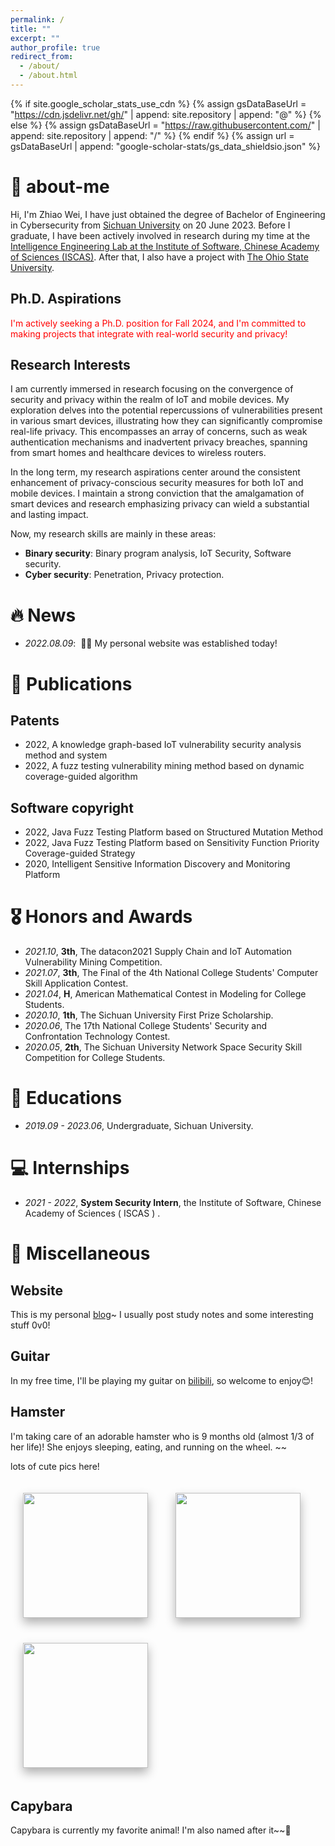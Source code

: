 ```yaml
---
permalink: /
title: ""
excerpt: ""
author_profile: true
redirect_from: 
  - /about/
  - /about.html
---
```


{% if site.google_scholar_stats_use_cdn %}
{% assign gsDataBaseUrl = "https://cdn.jsdelivr.net/gh/" | append: site.repository | append: "@" %}
{% else %}
{% assign gsDataBaseUrl = "https://raw.githubusercontent.com/" | append: site.repository | append: "/" %}
{% endif %}
{% assign url = gsDataBaseUrl | append: "google-scholar-stats/gs_data_shieldsio.json" %}

<span class='anchor' id='about-me'></span>

# 🐣 about-me

Hi, I'm Zhiao Wei, I have just obtained the degree of Bachelor of Engineering in Cybersecurity from <a href="https://www.scu.edu.cn/">Sichuan University</a> on 20 June 2023. Before I graduate, I have been actively involved in research during my time at the <a href="http://www.is.cas.cn/">Intelligence Engineering Lab at the Institute of Software, Chinese Academy of Sciences (ISCAS)</a>. After that, I also have a project with <a href="https://www.osu.edu/">The Ohio State University</a>.

<h2>Ph.D. Aspirations</h2>
  <a style="color:red; text-decoration:none;">I'm actively seeking a Ph.D. position for Fall 2024, and I'm committed to making projects that integrate with real-world security and privacy!</a>

<h2>Research Interests</h2>
I am currently immersed in research focusing on the convergence of security and privacy within the realm of IoT and mobile devices. My exploration delves into the potential repercussions of vulnerabilities present in various smart devices, illustrating how they can significantly compromise real-life privacy. This encompasses an array of concerns, such as weak authentication mechanisms and inadvertent privacy breaches, spanning from smart homes and healthcare devices to wireless routers.

In the long term, my research aspirations center around the consistent enhancement of privacy-conscious security measures for both IoT and mobile devices. I maintain a strong conviction that the amalgamation of smart devices and research emphasizing privacy can wield a substantial and lasting impact.

Now, my research skills are mainly in these areas:
  <ul>
      <li><b>Binary security</b>: Binary program analysis, IoT Security, Software security.</li>
      <li><b>Cyber  security</b>: Penetration, Privacy protection.</li>
  </ul>

# 🔥 News
- *2022.08.09*: &nbsp;🎉🎉 My personal website was established today! 

# 📝 Publications 

<h2>Patents</h2>
  <ul>
      <li>2022, A knowledge graph-based IoT vulnerability security analysis method and system</li>
      <li>2022, A fuzz testing vulnerability mining method based on dynamic coverage-guided algorithm</li>
  </ul>


<h2>Software copyright</h2>
  <ul>
      <li>2022, Java Fuzz Testing Platform based on Structured Mutation Method</li>
      <li>2022, Java Fuzz Testing Platform based on Sensitivity Function Priority Coverage-guided Strategy</li>
      <li>2020, Intelligent Sensitive Information Discovery and Monitoring Platform</li>
  </ul>
<!-- <div class='paper-box'><div class='paper-box-image'><div><div class="badge">CVPR 2016</div><img src='images/500x300.png' alt="sym" width="100%"></div></div>
<div class='paper-box-text' markdown="1">

<!-- [Deep Residual Learning for Image Recognition](https://openaccess.thecvf.com/content_cvpr_2016/papers/He_Deep_Residual_Learning_CVPR_2016_paper.pdf) -->

<!-- **Kaiming He**, Xiangyu Zhang, Shaoqing Ren, Jian Sun -->

<!-- [**Project**](https://scholar.google.com/citations?view_op=view_citation&hl=zh-CN&user=DhtAFkwAAAAJ&citation_for_view=DhtAFkwAAAAJ:ALROH1vI_8AC) <strong><span class='show_paper_citations' data='DhtAFkwAAAAJ:ALROH1vI_8AC'></span></strong>
- Lorem ipsum dolor sit amet, consectetur adipiscing elit. Vivamus ornare aliquet ipsum, ac tempus justo dapibus sit amet. 
</div>
</div> -->

<!-- - [Lorem ipsum dolor sit amet, consectetur adipiscing elit. Vivamus ornare aliquet ipsum, ac tempus justo dapibus sit amet](https://github.com), A, B, C, **CVPR 2020** --> 

# 🎖 Honors and Awards
- *2021.10*, <b>3th</b>, The datacon2021 Supply Chain and IoT Automation Vulnerability Mining Competition. 
- *2021.07*, <b>3th</b>, The Final of the 4th National College Students' Computer Skill Application Contest. 
- *2021.04*, <b>H</b>, American Mathematical Contest in Modeling for College Students. 
- *2020.10*, <b>1th</b>, The Sichuan University First Prize Scholarship. 
- *2020.06*, The 17th National College Students' Security and Confrontation Technology Contest. 
- *2020.05*, <b>2th</b>, The Sichuan University Network Space Security Skill Competition for College Students. 

# 📖 Educations
- *2019.09 - 2023.06*, Undergraduate, Sichuan University. 

<!-- # 💬 Invited Talks
- *2021.06*, Lorem ipsum dolor sit amet, consectetur adipiscing elit. Vivamus ornare aliquet ipsum, ac tempus justo dapibus sit amet. 
- *2021.03*, Lorem ipsum dolor sit amet, consectetur adipiscing elit. Vivamus ornare aliquet ipsum, ac tempus justo dapibus sit amet.  \| [\[video\]](https://github.com/) -->

# 💻 Internships
- *2021 - 2022*, <b>System Security Intern</b>, the Institute of Software, Chinese Academy of Sciences ( ISCAS ) . 

# 🐹 Miscellaneous
<h2>Website</h2>
This is my personal <a href="https://www.uranusky.top">blog</a>~ I usually post study notes and some interesting stuff 0v0! 

<h2>Guitar</h2>
In my free time, I'll be playing my guitar on <a href="https://space.bilibili.com/20591488">bilibili</a>, so welcome to enjoy😊!
<h2>Hamster</h2>
I'm taking care of an adorable hamster who is 9 months old (almost 1/3 of her life)! She enjoys sleeping, eating, and running on the wheel. ~~ 

lots of cute pics here!
<style>
    .fixed-height {
        height: 200px; 
        width: auto; 
    }
    .floating-image {
    box-shadow: 0px 8px 15px rgba(0, 0, 0, 0.3);
    transition: all 0.3s ease-in-out; 

    margin: 20px;
}

.floating-image:hover {
    transform: translateY(-5px); 
    box-shadow: 0px 12px 20px rgba(0, 0, 0, 0.5); 
}
</style>

<img src="https://uranusky.s3.us-west-004.backblazeb2.com/pet/1691585421571.jpeg" class="fixed-height floating-image">
<img src="https://uranusky.s3.us-west-004.backblazeb2.com/pet/qq_pic_merged_1691585652930.jpg" class="fixed-height floating-image">
<img src="https://uranusky.s3.us-west-004.backblazeb2.com/pet/1691585439350.jpeg" class="fixed-height floating-image">



<h2>Capybara</h2>
Capybara is currently my favorite animal! I'm also named after it~~🥰